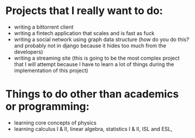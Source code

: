# Projects that I really want to do: 
- writing a bittorrent client 
- writing a fintech application that scales and is fast as fuck
- writing a social network using graph data structure (how do you do this? and probably not in django because it hides too much from the developers)
- writing a streaming site (this is going to be the most complex project that I will attempt because I have to learn a lot of things during the implementation of this project)

# Things to do other than academics or programming: 
- learning core concepts of physics 
- learning calculus I & II, linear algebra, statistics I & II, ISL and ESL, 